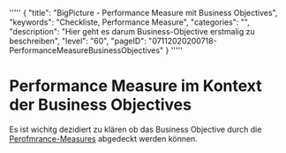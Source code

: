 '''''
{
"title": "BigPicture - Performance Measure mit Business Objectives",
"keywords": "Checkliste, Performance Measure",
"categories": "",
"description": "Hier geht es darum Business-Objective erstmalig zu beschreiben",
"level": "60",
"pageID": "07112020200718-PerformanceMeasureBusinessObjectives"
}
'''''

<h1>Performance Measure im Kontext der Business Objectives</h1>

Es ist wichitg dezidiert zu klären ob das Business Objective durch die [Perofmrance-Measures](07112020200718-DokTools) abgedeckt werden können. 

